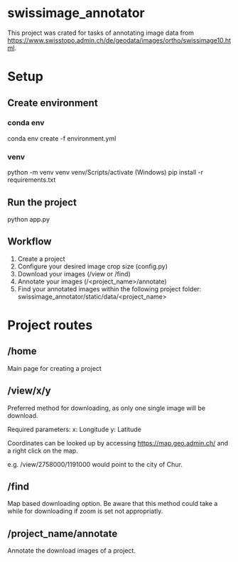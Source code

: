 # swissimage_annotator
This project was crated for tasks of annotating image data from https://www.swisstopo.admin.ch/de/geodata/images/ortho/swissimage10.html.


# Setup

## Create environment

### conda env
conda env create -f environment.yml

### venv
python -m venv venv
venv/Scripts/activate (Windows)
pip install -r requirements.txt


## Run the project
python app.py

## Workflow
1. Create a project
2. Configure your desired image crop size (config.py)
3. Download your images (/view or /find)
4. Annotate your images (/<project_name>/annotate)
5. Find your annotated images within the following project folder: 
swissimage_annotator/static/data/<project_name>


# Project routes

## /home
Main page for creating a project

## /view/x/y
Preferred method for downloading, as only one single image will be download.

Required parameters:
x: Longitude
y: Latitude

Coordinates can be looked up by accessing https://map.geo.admin.ch/ and a right click on the map.

e.g. /view/2758000/1191000 would point to the city of Chur.

## /find
Map based downloading option. Be aware that this method could take a while for downloading if zoom is set not appropriatly.

## /project_name/annotate
Annotate the download images of a project.


